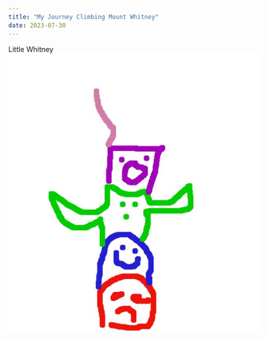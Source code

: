 ```yaml
---
title: "My Journey Climbing Mount Whitney"
date: 2023-07-30
---
```

Little Whitney 
![My image Name](/assets/images/2023-07-30/storetotem.jpg)
